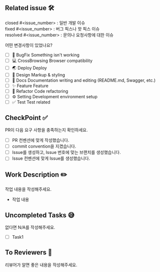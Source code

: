 ## Related issue 🛠

[//]: # "해당하는 이슈 번호 달아주기"

closed #<issue_number> : 일반 개발 이슈 <br />
fixed #<issue_number> : 버그 픽스나 핫 픽스 이슈 <br />
resolved #<issue_number> : 문의나 요청사항에 대한 이슈 <br />

어떤 변경사항이 있었나요?

- [ ] 🐛 BugFix Something isn't working
- [ ] 💻 CrossBrowsing Browser compatibility
- [ ] 🌏 Deploy Deploy
- [ ] 🎨 Design Markup & styling
- [ ] 📃 Docs Documentation writing and editing (README.md, Swagger, etc.)
- [ ] ✨ Feature Feature
- [ ] 🔨 Refactor Code refactoring
- [ ] ⚙️ Setting Development environment setup
- [ ] ✅ Test Test related

## CheckPoint ✅

[//]: # "PR 요구사항 확인"

PR이 다음 요구 사항을 충족하는지 확인하세요.

- [ ] PR 컨벤션에 맞게 작성했습니다.
- [ ] commit convention을 지켰습니다.
- [ ] Issue를 생성하고, Issue 번호에 맞는 브랜치를 생성했습니다.
- [ ] Issue 컨벤션에 맞게 Issue를 생성했습니다.

## Work Description ✏️

[//]: # "작업 내용 간단 소개"

작업 내용을 작성해주세요.

- 작업 내용

## Uncompleted Tasks 😅

[//]: # "없다면 N/A"

없다면 N/A를 작성해주세요.

- [ ] Task1

## To Reviewers 📢

[//]: # "reviewer가 알면 좋은 내용들"

리뷰어가 알면 좋은 내용을 작성해주세요.
